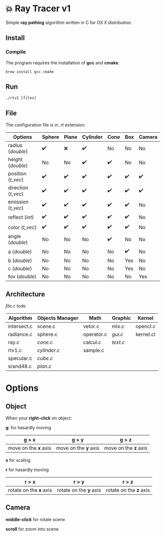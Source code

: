 # 💥 Ray Tracer v1

Simple **ray pathing** algorithm written in C for _OS X_ distribution.

## Install

### Compile

The program requires the installation of **gcc** and **cmake**.

```shell
brew install gcc cmake
```
## Run

```shell
./rtv1 [files]
```

## File

The configuration file is in _.rt_ extension.

| Options       	   | Sphere 	 | Plane  	| Cylinder	| Cone	| Box	  | Camera	|
| ------------------ | --------- | -------- | --------- | ----- | ----- | ------- |
| radius (_double_)	 | ✔️		     | ❌   		| ✔️		    | No	  | No	  | No      |
| height (_double_)	 | No		     | No		    | ✔️ 	    	| ✔️  	| No  	| No  		|
| position (_t_vec_) | ✔️		     | ✔️		    | ✔️		    | ✔️	  | ✔️	  | ✔️     |
| direction (_t_vec_)| ✔️		 | ✔️		| ✔️		| ✔️	| ✔️	| ✔️		|
| emission (_t_vec_) | ✔️		 | ✔️		| ✔️		| ✔️	| ✔️	| No		|
| reflect (_int_)    | ✔️		 | ✔️		| ✔️		| ✔️	| ✔️	| No		|
| color (_t_vec_)	 | ✔️		 | ✔️		| ✔️		| ✔️	| ✔️	| No		|
| angle (_double_)	 | No		 | No		| No		| ✔️	| No	| No		|
| a (_double_)		 | No		 | No		| No		| No	| ✔️	| No		|
| b (_double_)		 | No		 | No		| No		| No	| Yes	| No		|
| c (_double_)		 | No		 | No		| No		| No	| Yes	| No		|
| fov (_double_)	 | No		 | No		| No		| No	| No	| Yes		|

## Architecture

_file.c_ todo

| Algorithm     | Objects Manager   | Math         | Graphic   | Kernel     |
| ------------- | ----------------- | ------------ | --------- | ---------- |
| intersect.c   | scene.c           | vetor.c      | mlx.c     | opencl.c   |
| radiance.c    | sphere.c          | operator.c   | _gui.c_   | kernel.cl  |
| ray.c         | _cone.c_          | calcul.c     | _text.c_  |            |
| rtv1.c        | _cylinder.c_      | sample.c     |           |            |
| specular.c    | _cube.c_          |              |           |            |
| srand48.c     | _plan.c_          |              |           |            |

# Options

## Object

When your **right-click** on object:

**g**: for hasardly moving

| g > x                  | g > y                  | g > z                  |
| ---------------------- | ---------------------- | ---------------------- |
| move on the **x** axis | move on the **y** axis | move on the **z** axis |

**s** for scaling

**r** for hasardly moving

| r > x                    | r > y                    | r > z                    |
| ------------------------ | ------------------------ | ------------------------ |
| rotate on the **x** axis | rotate on the **y** axis | rotate on the **z** axis |

## Camera

**middle-click** for rotate scene

**scroll** for zoom into scene
